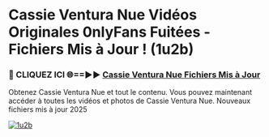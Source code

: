 # Cassie Ventura Nue Vidéos Originales 0nlyFans Fuitées - Fichiers Mis à Jour ! (1u2b)

<h3>🔴 CLIQUEZ ICI 🌐==►► <a href="https://tinyurl.com/2pmr4ezf" rel="nofollow">Cassie Ventura Nue Fichiers Mis à Jour</a></h3>

Obtenez Cassie Ventura Nue et tout le contenu. Vous pouvez maintenant accéder à toutes les vidéos et photos de Cassie Ventura Nue. Nouveaux fichiers mis à jour 2025

[![1u2b](https://i.imgur.com/6SNvagu.gif)](https://tinyurl.com/2pmr4ezf)
